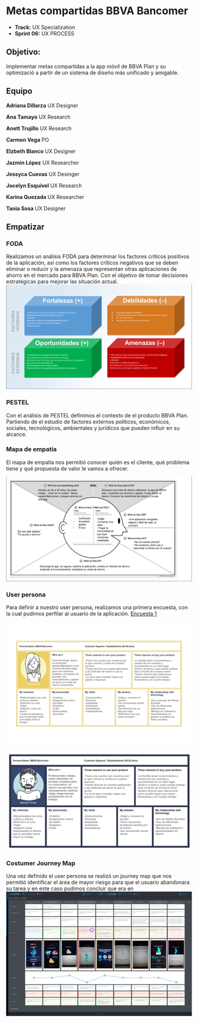 # Metas compartidas BBVA Bancomer

* **Track:** UX Specialization
* **Sprint 06:** UX PROCESS

## Objetivo:
 Implementar metas compartidas a la app móvil de BBVA Plan y su optimizació a partir de un sistema de diseño más unificado y amigable.

 ## Equipo
**Adriana Dillarza** UX Designer

**Ana Tamayo** UX Research

**Anett Trujillo** UX Research

**Carmen Vega** PO

**Elzbeth Blanco** UX Designer

**Jazmin López** UX Researcher

**Jessyca Cuevas** UX Desinger

**Jocelyn Esquivel** UX Research

**Karina Quezada** UX Researcher

**Tania Sosa** UX Designer

## Empatizar

### FODA
Realizamos un análisis FODA para determinar los factores críticos positivos de la aplicación, así como los factores críticos negativos que se deben eliminar o reducir y la amenaza que representan otras aplicaciones de ahorro en el mercado para BBVA Plan. Con el objetivo de tomar decisiones estratégicas para mejorar las situación actual.
![FODA](assets/images/FODA.png)

### PESTEL
Con el análisis de PESTEL definimos el contexto de el producto BBVA Plan. Partiendo de el estudio de factores externos políticos, económicos, sociales, tecnológicos, ambientales y jurídicos que pueden influir en su alcance.

### Mapa de empatía
El mapa de empatía nos permitió conocer quién es el cliente, qué problema tiene y qué propuesta de valor le vamos a ofrecer.

![Empathy map](assets/images/empathy-map.png)


### User persona
Para definir a nuestro user persona, realizamos una primera encuesta, con la cual pudimos perfilar al usuario de la aplicación.  [Encuesta 1](https://docs.google.com/forms/d/1JZ4vUEQPfACjVFVtUy3TG4yQjZq19DVZchVp3yDnCuI/edit#responses)

![user persona](assets/images/UserF.jpg)

![user persona](assets/images/UserM.jpg)

### Costumer Journey Map
Una vez definido el user persona se realizó un journey map que nos permitió identificar el área de mayor riesgo para que el usuario abandonara su tarea y en este caso pudimos concluir que era en
![journey-map](assets/images/journey-map.png)
